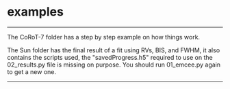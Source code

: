 # examples


-------------------------


The CoRoT-7 folder has a step by step example on how things work.

The Sun folder has the final result of a fit using RVs, BIS, and FWHM, it also contains the scripts used, the "savedProgress.h5" required to use on the 02_results.py file is missing on purpose. You should run 01_emcee.py again to get a new one.


-------------------------


